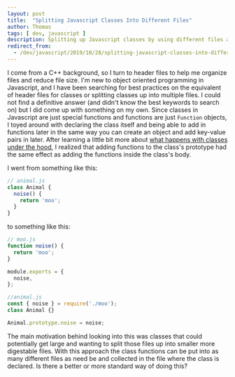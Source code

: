 ```yaml
---
layout: post
title:  "Splitting Javascript Classes Into Different Files"
author: Thomas
tags: [ dev, javascript ]
description: Splitting up Javascript classes by using different files and imports
redirect_from:
  - /dev/javascript/2019/10/28/splitting-javascript-classes-into-different-files.html
---
```

I come from a C++ background, so I turn to header files to help me organize files and reduce file size.
I'm new to object oriented programming in Javascript, and I have been searching for best practices on the equivalent of header files for classes or splitting classes up into multiple files.
I could not find a definitive answer (and didn't know the best keywords to search on) but I did come up with something on my own.
Since classes in Javascript are just special functions and functions are just `Function` objects, I toyed around with declaring the class itself and being able to add in functions later in the same way you can create an object and add key-value pairs in later.
After learning a little bit more about [what happens with classes under the hood](https://developer.mozilla.org/en-US/docs/Web/JavaScript/Reference/Classes), I realized that adding functions to the class's prototype had the same effect as adding the functions inside the class's body.

I went from something like this:
```javascript
// animal.js
class Animal {
  noise() {
    return 'moo';
  }
}
```

to something like this:
```javascript
// moo.js
function noise() {
  return 'moo';
}

module.exports = {
  noise,
};

//animal.js
const { noise } = require('./moo');
class Animal {}

Animal.prototype.noise = noise;
```

The main motivation behind looking into this was classes that could potentially get large and wanting to split those files up into smaller more digestable files.
With this approach the class functions can be put into as many different files as need be and collected in the file where the class is declared.
Is there a better or more standard way of doing this?
